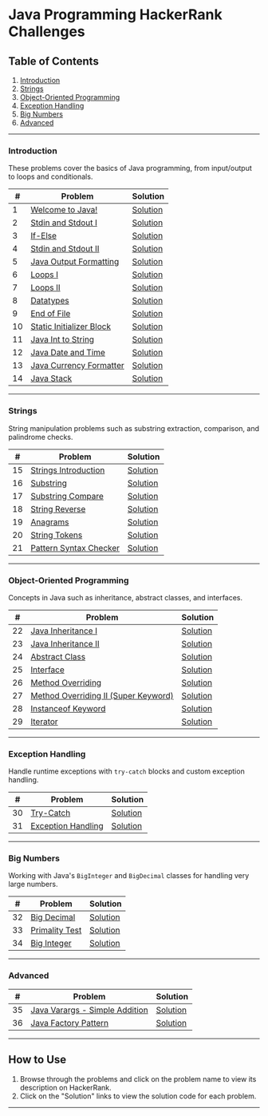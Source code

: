 # Java Programming HackerRank Challenges

## Table of Contents

1. [Introduction](#introduction)
2. [Strings](#strings)
3. [Object-Oriented Programming](#object-oriented-programming)
4. [Exception Handling](#exception-handling)
5. [Big Numbers](#big-numbers)
6. [Advanced](#advanced)

---

### Introduction

These problems cover the basics of Java programming, from input/output to loops and conditionals.

| #   | Problem                                                                                                 | Solution                 |
| --- | ------------------------------------------------------------------------------------------------------- | ------------------------ |
| 1   | [Welcome to Java!](https://www.hackerrank.com/challenges/welcome-to-java/problem)                       | [Solution](Introduction) |
| 2   | [Stdin and Stdout I](https://www.hackerrank.com/challenges/java-stdin-and-stdout-1/problem)             | [Solution](Introduction) |
| 3   | [If-Else](https://www.hackerrank.com/challenges/java-if-else/problem)                                   | [Solution](Introduction) |
| 4   | [Stdin and Stdout II](https://www.hackerrank.com/challenges/java-stdin-stdout/problem)                  | [Solution](Introduction) |
| 5   | [Java Output Formatting](https://www.hackerrank.com/challenges/java-output-formatting/problem)          | [Solution](Introduction) |
| 6   | [Loops I](https://www.hackerrank.com/challenges/java-loops-i/problem)                                   | [Solution](Introduction) |
| 7   | [Loops II](https://www.hackerrank.com/challenges/java-loops/problem)                                    | [Solution](Introduction) |
| 8   | [Datatypes](https://www.hackerrank.com/challenges/java-datatypes/problem)                               | [Solution](Introduction) |
| 9   | [End of File](https://www.hackerrank.com/challenges/java-end-of-file/problem)                           | [Solution](Introduction) |
| 10  | [Static Initializer Block](https://www.hackerrank.com/challenges/java-static-initializer-block/problem) | [Solution](Introduction) |
| 11  | [Java Int to String](https://www.hackerrank.com/challenges/java-int-to-string/problem)                  | [Solution](Introduction) |
| 12  | [Java Date and Time](https://www.hackerrank.com/challenges/java-date-and-time/problem)                  | [Solution](Introduction) |
| 13  | [Java Currency Formatter](https://www.hackerrank.com/challenges/java-currency-formatter/problem)        | [Solution](Introduction) |
| 14  | [Java Stack](https://www.hackerrank.com/challenges/java-stack/problem)                                  | [Solution](Introduction) |

---

### Strings

String manipulation problems such as substring extraction, comparison, and palindrome checks.

| #   | Problem                                                                                         | Solution            |
| --- | ----------------------------------------------------------------------------------------------- | ------------------- |
| 15  | [Strings Introduction](https://www.hackerrank.com/challenges/java-strings-introduction/problem) | [Solution](strings) |
| 16  | [Substring](https://www.hackerrank.com/challenges/java-substring/problem)                       | [Solution](strings) |
| 17  | [Substring Compare](https://www.hackerrank.com/challenges/java-string-compare/problem)          | [Solution](strings) |
| 18  | [String Reverse](https://www.hackerrank.com/challenges/java-string-reverse/problem)             | [Solution](strings) |
| 19  | [Anagrams](https://www.hackerrank.com/challenges/java-anagrams/problem)                         | [Solution](strings) |
| 20  | [String Tokens](https://www.hackerrank.com/challenges/java-string-tokens/problem)               | [Solution](strings) |
| 21  | [Pattern Syntax Checker](https://www.hackerrank.com/challenges/pattern-syntax-checker)          | [Solution](strings) |

---

### Object-Oriented Programming

Concepts in Java such as inheritance, abstract classes, and interfaces.

| #   | Problem                                                                                                                      | Solution        |
| --- | ---------------------------------------------------------------------------------------------------------------------------- | --------------- |
| 22  | [Java Inheritance I](https://www.hackerrank.com/challenges/java-inheritance-1/problem)                                       | [Solution](oop) |
| 23  | [Java Inheritance II](https://www.hackerrank.com/challenges/java-inheritance-2/problem)                                      | [Solution](oop) |
| 24  | [Abstract Class](https://www.hackerrank.com/challenges/java-abstract-class/problem)                                          | [Solution](oop) |
| 25  | [Interface](https://www.hackerrank.com/challenges/java-interface/problem)                                                    | [Solution](oop) |
| 26  | [Method Overriding](https://www.hackerrank.com/challenges/java-method-overriding/problem)                                    | [Solution](oop) |
| 27  | [Method Overriding II (Super Keyword)](https://www.hackerrank.com/challenges/java-method-overriding-2-super-keyword/problem) | [Solution](oop) |
| 28  | [Instanceof Keyword](https://www.hackerrank.com/challenges/java-instanceof-keyword/)                                         | [Solution](oop) |
| 29  | [Iterator](https://www.hackerrank.com/challenges/java-iterator/problem)                                                      | [Solution](oop) |

---

### Exception Handling

Handle runtime exceptions with `try-catch` blocks and custom exception handling.

| #   | Problem                                                                                      | Solution                 |
| --- | -------------------------------------------------------------------------------------------- | ------------------------ |
| 30  | [Try-Catch](https://www.hackerrank.com/challenges/java-exception-handling-try-catch/problem) | [Solution](exp-handling) |
| 31  | [Exception Handling](https://www.hackerrank.com/challenges/java-exception-handling/problem)  | [Solution](exp-handling) |

---

### Big Numbers

Working with Java's `BigInteger` and `BigDecimal` classes for handling very large numbers.

| #   | Problem                                                                             | Solution               |
| --- | ----------------------------------------------------------------------------------- | ---------------------- |
| 32  | [Big Decimal](https://www.hackerrank.com/challenges/java-bigdecimal/problem)        | [Solution](big-number) |
| 33  | [Primality Test](https://www.hackerrank.com/challenges/java-primality-test/problem) | [Solution](big-number) |
| 34  | [Big Integer](https://www.hackerrank.com/challenges/java-biginteger/problem)        | [Solution](big-number) |

---

### Advanced

| #   | Problem                                                                                                                   | Solution                                                |
| --- | ------------------------------------------------------------------------------------------------------------------------- | ------------------------------------------------------- |
| 35  | [Java Varargs - Simple Addition](https://www.hackerrank.com/challenges/simple-addition-varargs/problem?isFullScreen=true) | [Solution](advanced/java-varargs/Solution.java)         |
| 36  | [Java Factory Pattern](https://www.hackerrank.com/challenges/java-factory/problem?isFullScreen=true)                      | [Solution](advanced/java-factory-pattern/Solution.java) |

---

## How to Use

1. Browse through the problems and click on the problem name to view its description on HackerRank.
2. Click on the "Solution" links to view the solution code for each problem.

---
